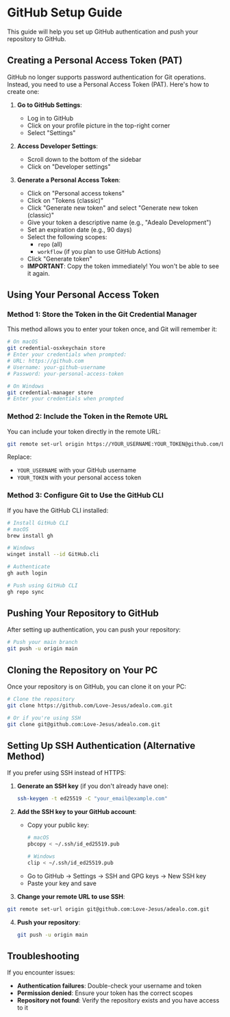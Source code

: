 # GitHub Setup Guide

This guide will help you set up GitHub authentication and push your repository to GitHub.

## Creating a Personal Access Token (PAT)

GitHub no longer supports password authentication for Git operations. Instead, you need to use a Personal Access Token (PAT). Here's how to create one:

1. **Go to GitHub Settings**:
   - Log in to GitHub
   - Click on your profile picture in the top-right corner
   - Select "Settings"

2. **Access Developer Settings**:
   - Scroll down to the bottom of the sidebar
   - Click on "Developer settings"

3. **Generate a Personal Access Token**:
   - Click on "Personal access tokens"
   - Click on "Tokens (classic)"
   - Click "Generate new token" and select "Generate new token (classic)"
   - Give your token a descriptive name (e.g., "Adealo Development")
   - Set an expiration date (e.g., 90 days)
   - Select the following scopes:
     - `repo` (all)
     - `workflow` (if you plan to use GitHub Actions)
   - Click "Generate token"
   - **IMPORTANT**: Copy the token immediately! You won't be able to see it again.

## Using Your Personal Access Token

### Method 1: Store the Token in the Git Credential Manager

This method allows you to enter your token once, and Git will remember it:

```bash
# On macOS
git credential-osxkeychain store
# Enter your credentials when prompted:
# URL: https://github.com
# Username: your-github-username
# Password: your-personal-access-token

# On Windows
git credential-manager store
# Enter your credentials when prompted
```

### Method 2: Include the Token in the Remote URL

You can include your token directly in the remote URL:

```bash
git remote set-url origin https://YOUR_USERNAME:YOUR_TOKEN@github.com/Love-Jesus/adealo.com.git
```

Replace:
- `YOUR_USERNAME` with your GitHub username
- `YOUR_TOKEN` with your personal access token

### Method 3: Configure Git to Use the GitHub CLI

If you have the GitHub CLI installed:

```bash
# Install GitHub CLI
# macOS
brew install gh

# Windows
winget install --id GitHub.cli

# Authenticate
gh auth login

# Push using GitHub CLI
gh repo sync
```

## Pushing Your Repository to GitHub

After setting up authentication, you can push your repository:

```bash
# Push your main branch
git push -u origin main
```

## Cloning the Repository on Your PC

Once your repository is on GitHub, you can clone it on your PC:

```bash
# Clone the repository
git clone https://github.com/Love-Jesus/adealo.com.git

# Or if you're using SSH
git clone git@github.com:Love-Jesus/adealo.com.git
```

## Setting Up SSH Authentication (Alternative Method)

If you prefer using SSH instead of HTTPS:

1. **Generate an SSH key** (if you don't already have one):
   ```bash
   ssh-keygen -t ed25519 -C "your_email@example.com"
   ```

2. **Add the SSH key to your GitHub account**:
   - Copy your public key:
     ```bash
     # macOS
     pbcopy < ~/.ssh/id_ed25519.pub
     
     # Windows
     clip < ~/.ssh/id_ed25519.pub
     ```
   - Go to GitHub → Settings → SSH and GPG keys → New SSH key
   - Paste your key and save

3. **Change your remote URL to use SSH**:
```bash
git remote set-url origin git@github.com:Love-Jesus/adealo.com.git
```

4. **Push your repository**:
   ```bash
   git push -u origin main
   ```

## Troubleshooting

If you encounter issues:

- **Authentication failures**: Double-check your username and token
- **Permission denied**: Ensure your token has the correct scopes
- **Repository not found**: Verify the repository exists and you have access to it
